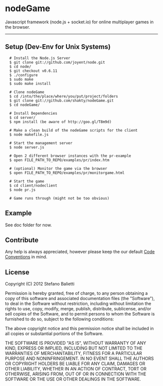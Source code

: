 # nodeGame

Javascript framework (node.js + socket.io) for online multiplayer games in the browser.

---

## Setup (Dev-Env for Unix Systems)

      # Install the Node.js Server
      $ git clone git://github.com/joyent/node.git
      $ cd node/
      $ git checkout v0.6.11
      $ ./configure
      $ sudo make
      $ sudo make install
  
      # Clone nodeGame
      $ cd /into/the/place/where/you/put/project/folders
      $ git clone git://github.com/shakty/nodeGame.git
      $ cd nodeGame/
  
      # Install Dependencies
      $ cd server/
      $ npm install (be aware of http://goo.gl/T8m9d)
  
      # Make a clean build of the nodeGame scripts for the client
      $ node makefile.js
  
      # Start the management server
      $ node server.js
  
      # Open 2 different browser instances with the pr-example
      $ open FILE_PATH_TO_REPO/examples/pr/index.htm
  
      # (optional) Monitor the game via the browser
      $ open FILE_PATH_TO_REPO/examples/pr/monitorgame.html
  
      # Start the game
      $ cd client/nodeclient
      $ node pr.js
  
      # Game runs through (might not be too obvious)

## Example

See doc folder for now.

## Contribute

Any help is always appreciated, however please keep the our default [Code Conventions](http://javascript.crockford.com/code.html) in mind.

## License

Copyright (C) 2012 Stefano Balietti

Permission is hereby granted, free of charge, to any person obtaining a copy of this software and associated documentation files (the "Software"), to deal in the Software without restriction, including without limitation the rights to use, copy, modify, merge, publish, distribute, sublicense, and/or sell copies of the Software, and to permit persons to whom the Software is furnished to do so, subject to the following conditions:

The above copyright notice and this permission notice shall be included in all copies or substantial portions of the Software.

THE SOFTWARE IS PROVIDED "AS IS", WITHOUT WARRANTY OF ANY KIND, EXPRESS OR IMPLIED, INCLUDING BUT NOT LIMITED TO THE WARRANTIES OF MERCHANTABILITY, FITNESS FOR A PARTICULAR PURPOSE AND NONINFRINGEMENT. IN NO EVENT SHALL THE AUTHORS OR COPYRIGHT HOLDERS BE LIABLE FOR ANY CLAIM, DAMAGES OR OTHER LIABILITY, WHETHER IN AN ACTION OF CONTRACT, TORT OR OTHERWISE, ARISING FROM, OUT OF OR IN CONNECTION WITH THE SOFTWARE OR THE USE OR OTHER DEALINGS IN THE SOFTWARE.
